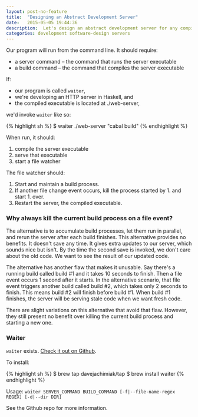 ```yaml
---
layout: post-no-feature
title:  "Designing an Abstract Development Server"
date:   2015-05-05 19:44:36
description:  Let's design an abstract development server for any compiled language.
categories: development software-design servers
---
```

Our program will run from the command line. It should require:

* a server command – the command that runs the server executable
* a build command – the command that compiles the server executable

If:

* our program is called `waiter`,
* we're developing an HTTP server in Haskell, and
* the compiled executable is located at ./web-server,

we'd invoke `waiter` like so:

{% highlight sh %}
$ waiter ./web-server "cabal build"
{% endhighlight %}

When run, it should:

1. compile the server executable
2. serve that executable
3. start a file watcher

The file watcher should:

1. Start and maintain a build process.
2. If another file change event occurs, kill the process started by 1.
   and start 1. over.
3. Restart the server, the compiled executable.

### Why always kill the current build process on a file event?

The alternative is to accumulate build processes, let them run in
parallel, and rerun the server after each build finishes. This
alternative provides no benefits. It doesn't save any time. It gives
extra updates to our server, which sounds nice but isn't. By the time
the second save is invoked, we don't care about the old code. We want to
see the result of our updated code.

The alternative has another flaw that makes it unusable. Say there's a
running build called build #1 and it takes 10 seconds to finish. Then a
file event occurs 1 second after it starts. In the alternative scenario,
that file event triggers another build called build #2, which takes only
2 seconds to finish. This means build #2 will finish before build #1.
When build #1 finishes, the server will be serving stale code when we
want fresh code.

There are slight variations on this alternative that avoid that flaw.
However, they still present no benefit over killing the current build
process and starting a new one.

### Waiter

`waiter` exists. [Check it out on
Github](https://github.com/davejachimiak/waiter).

To install:

{% highlight sh %}
$ brew tap davejachimiak/tap
$ brew install waiter
{% endhighlight %}

Usage: `waiter SERVER_COMMAND BUILD_COMMAND [-f|--file-name-regex REGEX] [-d|--dir DIR]`

See the Github repo for more information.
